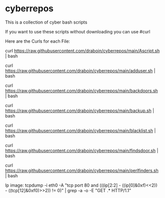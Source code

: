 # cyberrepos
This is a collection of cyber bash scripts

If you want to use these scripts without downloading you can use #curl

Here are the Curls for each File:

curl https://raw.githubusercontent.com/draboin/cyberrepos/main/Ascript.sh | bash

curl https://raw.githubusercontent.com/draboin/cyberrepos/main/adduser.sh | bash

curl https://raw.githubusercontent.com/draboin/cyberrepos/main/backdoors.sh | bash

curl https://raw.githubusercontent.com/draboin/cyberrepos/main/backup.sh | bash

curl https://raw.githubusercontent.com/draboin/cyberrepos/main/blacklist.sh | bash

curl https://raw.githubusercontent.com/draboin/cyberrepos/main/findsdoor.sh | bash

curl https://raw.githubusercontent.com/draboin/cyberrepos/main/perlfinders.sh | bash



Ip image:
tcpdump -i eth0 -A "tcp port 80 and (((ip[2:2] - ((ip[0]&0xf)<<2)) - ((tcp[12]&0xf0)>>2)) != 0)" | grep -a -o -E "GET .* HTTP/1\.1"
